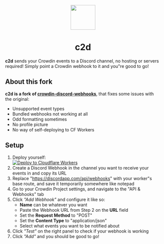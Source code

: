<p align="center">
  <img src="https://svgshare.com/i/Nb1.svg" height="80"/>
  <h1 align="center">c2d</h1>
</p>

**c2d** sends your Crowdin events to a Discord channel, no hosting or servers required! Simply point a Crowdin webhook to it and you"re good to go!

## About this fork
**c2d is a fork of [crowdin-discord-webhooks](https://github.com/SwitchbladeBot/crowdin-discord-webhooks)**, that fixes some issues with the original:
- Unsupported event types
- Bundled webhooks not working at all
- Odd formatting sometimes
- No profile picture
- No way of self-deploying to CF Workers

## Setup
1. Deploy yourself: <br>
[![Deploy to Cloudflare Workers](https://deploy.workers.cloudflare.com/button)](https://deploy.workers.cloudflare.com/?url=https://github.com/GNosii/c2d)<br>
2. Create a Discord Webhook in the channel you want to receive your events in and copy its URL
3. Replace "https://discordapp.com/api/webhooks" with your worker"s base route, and save it temporarily somewhere like notepad
4. Go to your Crowdin Project settings, and navigate to the "API & Webhooks" tab
5. Click _"Add Webhook"_  and configure it like so:
    - **Name** can be whatever you want
    - Paste the Webhook URL from Step 2 on the **URL** field
    - Set the **Request Method** to "POST"
    - Set the **Content Type** to "application/json"
    - Select what events you want to be notified about
6. Click _"Test"_ on the right panel to check if your webhook is working
7. Click _"Add"_ and you should be good to go!

